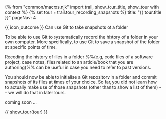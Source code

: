 {% from "common/macros.njk" import trail, show_tour_title, show_tour with context %}
{% set tour = trail.tour_recording_snapshots %}
<frontmatter>
title: "{{ tour.title }}"
pageNav: 4
</frontmatter>

<span id="outcomes">{{ icon_outcome }} Can use Git to take snapshots of a folder</span>
<span id="title"></span>

<span class="d-none" id="destination">To be able to use Git to systematically record the history of a folder in your own computer. More specifically, to use Git to save a snapshot of the folder at specific points of time.</span>

<span class="d-none" id="motivation">Recoding the history of files in a folder %%(e.g, code files of a software project, case notes, files related to an article/book that you are authoring)%% can be useful in case you need to refer to past versions.</span>

<span class="d-none" id="achievements">You should now be able to initialise a Git repository in a folder and commit snapshots of its files at times of your choice. So far, you did not learn how to actually make use of those snapshots (other than to show a list of them) -- we will do that in later tours.</span>

<span id="next">coming soon ...</span>

<div id="body">

{{ show_tour(tour) }}
</div>

<div id="extras">
</div>